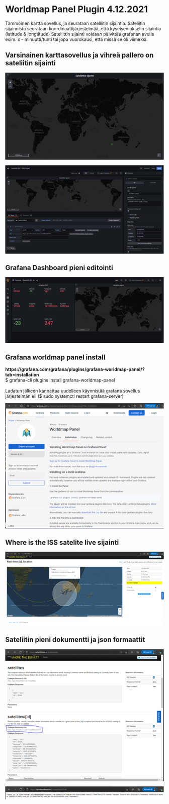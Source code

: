 <h1>Worldmap Panel Plugin 4.12.2021</h1>

Tämmöinen kartta sovellus, ja seurataan satelliitin sijaintia. Sateliitin sijainnista seurataan koordinaattijärjestelmää, että kyseisen akselin sijaintia (latitude & longtitude)
Sateliittin sijainti voidaan päivittää grafanan avulla esim. x - minuutti/tunti tai jopa vuorokausi, että missä se oli viimeksi.

<h2> Varsinainen karttasovellus ja vihreä pallero on sateliitin sijainti </h2>

![Alt text](images/worldmap-world.png?raw=true "None")

![Alt text](images/worldmap-settings-1.PNG?raw=true "None")

<h2>Grafana Dashboard pieni editointi</h2>

![Alt text](images/grafana-worldmap-dashboard.PNG?raw=true "None")

<h2>Grafana worldmap panel install </h2>
<b>https://grafana.com/grafana/plugins/grafana-worldmap-panel/?tab=installation</b> <br>
$ grafana-cli plugins install grafana-worldmap-panel
<br><br>
Ladatun jälkeen kannattaa uudelleen käynnistää grafana sovellus järjestelmän eli ($ sudo systemctl restart grafana-server)
<br>

![Alt text](images/grafana-worldmap-install.PNG?raw=true "None")

<h2>Where is the ISS satelite live sijainti</h2>

![Alt text](images/whereistheISS-live.PNG?raw=true "None")

<h2>Sateliitin pieni dokumentti ja json formaattit </h2>

![Alt text](images/whereistheISS-httpPath.PNG?raw=true "None")

![Alt text](images/whereistheISS-jsonFormat.PNG?raw=true "None")
